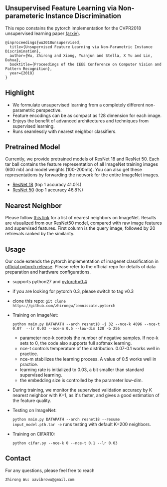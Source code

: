 ## Unsupervised Feature Learning via Non-parameteric Instance Discrimination

This repo constains the pytorch implementation for the CVPR2018 unsupervised learning paper [(arxiv)](https://arxiv.org/pdf/1805.01978.pdf).

```
@inproceedings{wu2018unsupervised,
  title={Unsupervised Feature Learning via Non-Parametric Instance Discrimination},
  author={Wu, Zhirong and Xiong, Yuanjun and Stella, X Yu and Lin, Dahua},
  booktitle={Proceedings of the IEEE Conference on Computer Vision and Pattern Recognition},
  year={2018}
}
```

## Highlight

- We formulate unsupervised learning from a completely different non-parametric perspective.
- Feature encodings can be as compact as 128 dimension for each image.
- Enjoys the benefit of advanced architectures and techniques from supervised learning.
- Runs seamlessly with nearest neighbor classifiers.

## Pretrained Model

Currently, we provide pretrained models of ResNet 18 and ResNet 50. 
Each tar ball contains the feature representation of all ImageNet training images (600 mb) and model weights (100-200mb).
You can also get these representations by forwarding the network for the entire ImageNet images.

- [ResNet 18](http://zhirongw.westus2.cloudapp.azure.com/models/lemniscate_resnet18.pth.tar) (top 1 accuracy 41.0%)
- [ResNet 50](http://zhirongw.westus2.cloudapp.azure.com/models/lemniscate_resnet50.pth.tar) (top 1 accuracy 46.8%)

## Nearest Neighbor

Please follow [this link](http://zhirongw.westus2.cloudapp.azure.com/nn.html) for a list of nearest neighbors on ImageNet.
Results are visualized from our ResNet50 model, compared with raw image features and supervised features.
First column is the query image, followed by 20 retrievals ranked by the similarity.

## Usage

Our code extends the pytorch implementation of imagenet classification in [official pytorch release](https://github.com/pytorch/examples/tree/master/imagenet). 
Please refer to the official repo for details of data preparation and hardware configurations.

- supports python27 and [pytorch=0.4](http://pytorch.org)

- if you are looking for pytorch 0.3, please switch to tag v0.3

- clone this repo: `git clone https://github.com/zhirongw/lemniscate.pytorch`

- Training on ImageNet:

  `python main.py DATAPATH --arch resnet18 -j 32 --nce-k 4096 --nce-t 0.07  --lr 0.03 --nce-m 0.5 --low-dim 128 -b 256 `

  - parameter nce-k controls the number of negative samples. If nce-k sets to 0, the code also supports full softmax learning.
  - nce-t controls temperature of the distribution. 0.07-0.1 works well in practice.
  - nce-m stabilizes the learning process. A value of 0.5 works well in practice.
  - learning rate is initialized to 0.03, a bit smaller than standard supervised learning.
  - the embedding size is controlled by the parameter low-dim.

- During training, we monitor the supervised validation accuracy by K nearest neighbor with K=1, as it's faster, and gives a good estimation of the feature quality.

- Testing on ImageNet:

  `python main.py DATAPATH --arch resnet18 --resume input_model.pth.tar -e` runs testing with default K=200 neighbors.

- Training on CIFAR10:

  `python cifar.py --nce-k 0 --nce-t 0.1 --lr 0.03`


## Contact

For any questions, please feel free to reach 
```
Zhirong Wu: xavibrowu@gmail.com
```
